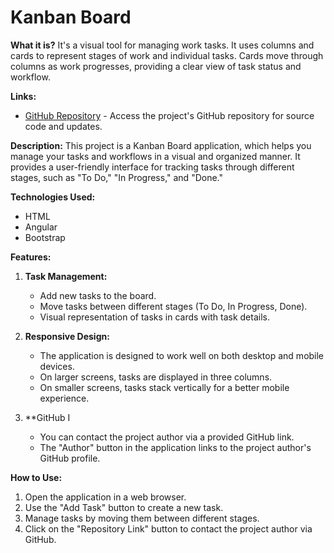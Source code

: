 # Kanban Board 

**What it is?**
It's a visual tool for managing work tasks. It uses columns and cards to represent stages of work and individual tasks. Cards move through columns as work progresses, providing a clear view of task status and workflow.

**Links:**
- [GitHub Repository](https://github.com/adarshdhital007/kanban-board-angular) - Access the project's GitHub repository for source code and updates.

**Description:**
This project is a Kanban Board application, which helps you manage your tasks and workflows in a visual and organized manner. It provides a user-friendly interface for tracking tasks through different stages, such as "To Do," "In Progress," and "Done."

**Technologies Used:**
- HTML
- Angular 
- Bootstrap 

**Features:**
1. **Task Management:**
   - Add new tasks to the board.
   - Move tasks between different stages (To Do, In Progress, Done).
   - Visual representation of tasks in cards with task details.

2. **Responsive Design:**
   - The application is designed to work well on both desktop and mobile devices.
   - On larger screens, tasks are displayed in three columns.
   - On smaller screens, tasks stack vertically for a better mobile experience.

3. **GitHub I
   - You can contact the project author via a provided GitHub link.
   - The "Author" button in the application links to the project author's GitHub profile.

**How to Use:**
1. Open the application in a web browser.
2. Use the "Add Task" button to create a new task.
3. Manage tasks by moving them between different stages.
4. Click on the "Repository Link" button to contact the project author via GitHub.

